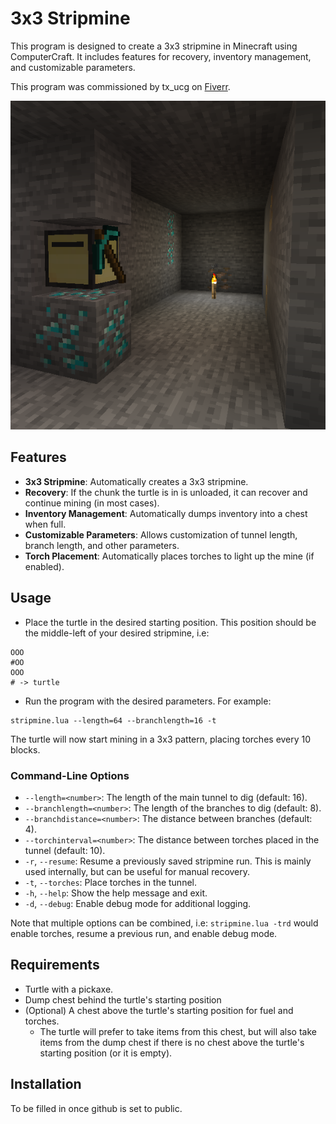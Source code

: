 # 3x3 Stripmine

This program is designed to create a 3x3 stripmine in Minecraft using ComputerCraft. It includes features for recovery, inventory management, and customizable parameters.

This program was commissioned by tx_ucg on [Fiverr](https://www.fiverr.com/fatboychummy).

![Example image](images/mine.png)

## Features

- **3x3 Stripmine**: Automatically creates a 3x3 stripmine.
- **Recovery**: If the chunk the turtle is in is unloaded, it can recover and continue mining (in most cases).
- **Inventory Management**: Automatically dumps inventory into a chest when full.
- **Customizable Parameters**: Allows customization of tunnel length, branch length, and other parameters.
- **Torch Placement**: Automatically places torches to light up the mine (if enabled).

## Usage
- Place the turtle in the desired starting position. This position should be the middle-left of your desired stripmine, i.e:
```
OOO
#OO
OOO
# -> turtle
```
- Run the program with the desired parameters. For example:
```
stripmine.lua --length=64 --branchlength=16 -t
```
The turtle will now start mining in a 3x3 pattern, placing torches every 10 blocks.

### Command-Line Options
- `--length=<number>`: The length of the main tunnel to dig (default: 16).
- `--branchlength=<number>`: The length of the branches to dig (default: 8).
- `--branchdistance=<number>`: The distance between branches (default: 4).
- `--torchinterval=<number>`: The distance between torches placed in the tunnel (default: 10).
- `-r`, `--resume`: Resume a previously saved stripmine run. This is mainly used internally, but can be useful for manual recovery.
- `-t`, `--torches`: Place torches in the tunnel.
- `-h`, `--help`: Show the help message and exit.
- `-d`, `--debug`: Enable debug mode for additional logging.

Note that multiple options can be combined, i.e: `stripmine.lua -trd` would enable torches, resume a previous run, and enable debug mode.

## Requirements
- Turtle with a pickaxe.
- Dump chest behind the turtle's starting position
- (Optional) A chest above the turtle's starting position for fuel and torches.
  - The turtle will prefer to take items from this chest, but will also take items from the dump chest if there is no chest above the turtle's starting position (or it is empty).

## Installation

To be filled in once github is set to public.